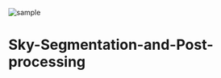 ![sample](https://user-images.githubusercontent.com/52955431/129338183-ebfc6ad4-a97e-4bc5-9827-6d7872743d95.png)
# Sky-Segmentation-and-Post-processing
